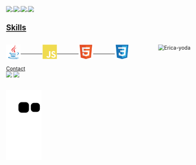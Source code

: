 <div>
  <a href="https://github.com/Coffeegirl99">
   <img align="center" height="165" src="https://github-readme-stats.vercel.app/api/top-langs/?username=Coffeegirl99&layout=compact&langs_count=16&theme=dracula"/>
  <img align="center" height="165" src="https://github-readme-stats.vercel.app/api?username=Coffeegirl99&show_icons=true&theme=dracula&include_all_commits=true&count_private=true&hide=issues"/>
   <img align="center" height="170" src="https://github-readme-stats.vercel.app/api/top-langs/?username=Coffeegirl99&layout=compact&langs_count=16&theme=dracula"/>
  <img align="center" src="https://github-readme-stats.vercel.app/api?username=Coffeegirl99&show_icons=true&theme=dracula&include_all_commits=true&count_private=true&hide=issues"/>
</div>

 ## Skills
<div style="display: inline_block"><br>
  <img height="40" align="center" alt="Erica-React" height="30" width="40" src="https://raw.githubusercontent.com/devicons/devicon/master/icons/java/java-original.svg">
 &nbsp;&nbsp;&nbsp;&nbsp;&nbsp;&nbsp;&nbsp;&nbsp;&nbsp;&nbsp;&nbsp;&nbsp;&nbsp;
 <img height="40" align="center" alt="Erica-Js" height="30" width="40" src="https://raw.githubusercontent.com/devicons/devicon/master/icons/javascript/javascript-plain.svg">
 &nbsp;&nbsp;&nbsp;&nbsp;&nbsp;&nbsp;&nbsp;&nbsp;&nbsp;&nbsp;&nbsp;&nbsp;&nbsp;
  <img height="40" align="center" alt="Erica-HTML" height="30" width="40" src="https://raw.githubusercontent.com/devicons/devicon/master/icons/html5/html5-original.svg">
 &nbsp;&nbsp;&nbsp;&nbsp;&nbsp;&nbsp;&nbsp;&nbsp;&nbsp;&nbsp;&nbsp;&nbsp;&nbsp;
  <img height="40" align="center" alt="Erica-CSS" height="30" width="40" src="https://raw.githubusercontent.com/devicons/devicon/master/icons/css3/css3-original.svg">
  <img align="right" height="180em" alt="Erica-yoda" src="https://media.giphy.com/media/l44Qqz6gO6JiVV3pu/giphy.gif">
</div>
  
</br>
Contact 
<div> 
  <a href="https://www.linkedin.com/in/Sarah Lagares" target="_blank"><img src="https://img.shields.io/badge/-LinkedIn-%230077B5?style=for-the-badge&logo=linkedin&logoColor=white" target="_blank"></a> 
  <a href = "mailto: smlagares99@gmail.com"><img src="https://img.shields.io/badge/-Gmail-%23333?style=for-the-badge&logo=gmail&logoColor=white" target="_blank"></a>
 </br>
</br>
 
 ![snake gif](https://github.com/Coffeegirl99/Coffeegirl99/blob/output/github-contribution-grid-snake.svg)
 
</div>
